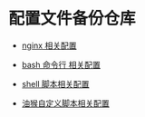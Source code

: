 # 配置文件备份仓库

+ [nginx 相关配置](./nginx)

+ [bash 命令行 相关配置](./bash)

+ [shell 脚本相关配置](./shell)

+ [油猴自定义脚本相关配置](./油猴脚本)
